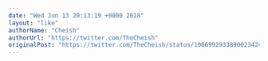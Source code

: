 ```yaml
---
date: "Wed Jun 13 20:13:19 +0000 2018"
layout: "like"
authorName: "Cheish"
authorUrl: "https://twitter.com/TheCheish"
originalPost: "https://twitter.com/TheCheish/status/1006992933890023424"
---
```

